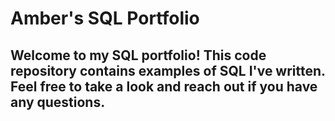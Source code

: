 # Amber's SQL Portfolio
## Welcome to my SQL portfolio! This code repository contains examples of SQL I've written. Feel free to take a look and reach out if you have any questions.

